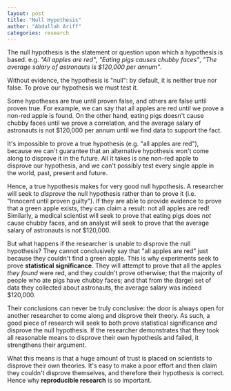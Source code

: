 ```yaml
---
layout: post
title: "Null Hypothesis"
author: "Abdullah Ariff"
categories: research
---
```


The null hypothesis is the statement or question upon which a hypothesis is based. e.g. _"All apples are red"_, _"Eating pigs causes chubby faces"_, _"The average salary of astronauts is $120,000 per annum"_.

Without evidence, the hypothesis is "null": by default, it is neither true nor false. To prove our hypothesis we must test it.

Some hypotheses are true until proven false, and others are false until proven true. For example, we can say that all apples are red until we prove a non-red apple is found. On the other hand, eating pigs doesn't cause chubby faces until we prove a correlation, and the average salary of astronauts is not $120,000 per annum until we find data to support the fact.

It's impossible to prove a true hypothesis (e.g. "all apples are red"), because we can't guarantee that an alternative hypothesis won't come along to disprove it in the future. All it takes is one non-red apple to disprove our hypothesis, and we can't possibly test every single apple in the world, past, present and future.

Hence, a true hypothesis makes for very good null hypothesis. A researcher will seek to _disprove_ the null hypothesis rather than to prove it (i.e. "Innocent until proven guilty"). If they are able to provide evidence to prove that a green apple exists, they can claim a result: not all apples are red! Similarly, a medical scientist will seek to prove that eating pigs does _not_ cause chubby faces, and an analyst will seek to prove that the average salary of astronauts is _not_ $120,000.

But what happens if the researcher is unable to disprove the null hypothesis? They cannot conclusively say that "all apples are red" just because they couldn't find a green apple. This is why experiments seek to prove **statistical significance**. They will attempt to prove that all the apples _they found_ were red, and they couldn't prove otherwise; that the majority of people who ate pigs have chubby faces; and that from the (large) set of data they collected about astronauts, the average salary was indeed $120,000.

Their conclusions can never be truly conclusive: the door is always open for another researcher to come along and disprove their theory. As such, a good piece of research will seek to both prove statistical significance _and_ disprove the null hypothesis. If the researcher demonstrates that they took all reasonable means to disprove their own hypothesis and failed, it strengthens their argument.

What this means is that a huge amount of trust is placed on scientists to disprove their own theories. It's easy to make a poor effort and then claim they couldn't disprove themselves, and therefore their hypothesis is correct. Hence why **reproducible research** is so important.
